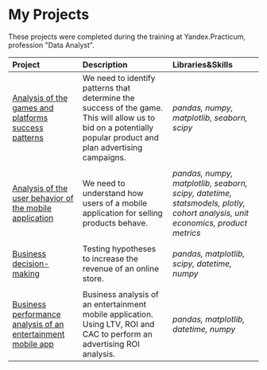 # My Projects

These projects were completed during the training at Yandex.Practicum, profession "Data Analyst".

| Project | Description | Libraries&Skills | 
| :---------------------- | :---------------------- | :---------------------- |
| [Analysis of the games and platforms success patterns](games-analysis) | We need to identify patterns that determine the success of the game. This will allow us to bid on a potentially popular product and plan advertising campaigns.| *pandas, numpy, matplotlib, seaborn, scipy*|
|  |  |  |
| [Analysis of the user behavior of the mobile application](mobile-app-user-behavior) | We need to understand how users of a mobile application for selling products behave.| *pandas, numpy, matplotlib, seaborn, scipy, datetime, statsmodels, plotly, cohort analysis, unit economics, product metrics*|
|  |  |  |
| [Business decision-making](business-decision-making) | Testing hypotheses to increase the revenue of an online store.| *pandas, matplotlib, scipy, datetime, numpy*|
|  |  |  |
| [Business performance analysis of an entertainment mobile app](bus-performance-analysis) | Business analysis of an entertainment mobile application. Using LTV, ROI and CAC to perform an advertising ROI analysis. | *pandas, matplotlib, datetime, numpy*|
